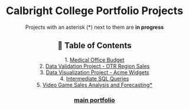 <h1 align= "center">Calbright College Portfolio Projects</h1>

<p align='center'> 
  Projects with an asterisk (*) next to them are <b>in progress</b>
</p>

<h2 align='center'>🧭 Table of Contents</h2>
<p align='center'>
  1. <a href="Medical Office Budget Project">Medical Office Budget</a>
  <br>2. <a href="Data Validation for OTR Region Sales">Data Validation Project - OTR Region Sales</a>
  <br>3. <a href="Data Visualization for Acme Widgets">Data Visualization Project - Acme Widgets</a>
  <br>4. <a href="Intermediate SQL Queries">Intermediate SQL Queries</a>
  <br>5. <a href="Video Game Sales Analysis and Forecasting">Video Game Sales Analysis and Forecasting*</a>
</p>

<h3 align= "center"><a href='https://github.com/miyahj/Portfolio/tree/main'>main portfolio</a></h3>
